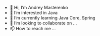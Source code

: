 - 👋 Hi, I’m Andrey Masterenko
- 👀 I’m interested in Java
- 🌱 I’m currently learning Java Core, Spring
- 💞️ I’m looking to collaborate on ...
- 📫 How to reach me ...

<!---
amasterenko/amasterenko is a ✨ special ✨ repository because its `README.md` (this file) appears on your GitHub profile.
You can click the Preview link to take a look at your changes.
--->
